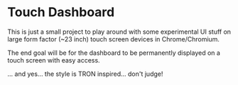 # Touch Dashboard

This is just a small project to play around with some experimental UI stuff on
large form factor (~23 inch) touch screen devices in Chrome/Chromium.

The end goal will be for the dashboard to be permanently displayed on a
touch screen with easy access.

... and yes... the style is TRON inspired... don't judge!
